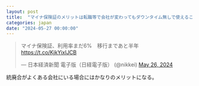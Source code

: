 ```yaml
---
layout: post
title:  "マイナ保険証のメリットは転職等で会社が変わってもダウンタイム無しで使えること"
categories: japan
date: "2024-05-27 00:00:00"
---
```


<blockquote class="twitter-tweet tw-align-center"><p lang="ja" dir="ltr">マイナ保険証、利用率まだ6%　移行まであと半年 <a href="https://t.co/KjkYixlJCB">https://t.co/KjkYixlJCB</a></p>&mdash; 日本経済新聞 電子版（日経電子版） (@nikkei) <a href="https://twitter.com/nikkei/status/1794715199468974575?ref_src=twsrc%5Etfw">May 26, 2024</a></blockquote> <script async src="https://platform.twitter.com/widgets.js" charset="utf-8"></script>

統廃合がよくある会社にいる場合にはかなりのメリットになる。

